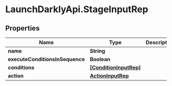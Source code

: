 # LaunchDarklyApi.StageInputRep

## Properties

Name | Type | Description | Notes
------------ | ------------- | ------------- | -------------
**name** | **String** |  | [optional] 
**executeConditionsInSequence** | **Boolean** |  | [optional] 
**conditions** | [**[ConditionInputRep]**](ConditionInputRep.md) |  | [optional] 
**action** | [**ActionInputRep**](ActionInputRep.md) |  | [optional] 


